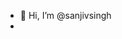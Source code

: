 - 👋 Hi, I’m @sanjivsingh
- 

<!---
sanjivsingh02/sanjivsingh02 is a ✨ special ✨ repository because its `README.md` (this file) appears on your GitHub profile.
You can click the Preview link to take a look at your changes.
--->
